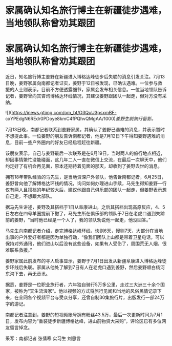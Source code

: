 # 家属确认知名旅行博主在新疆徒步遇难，当地领队称曾劝其跟团

# 家属确认知名旅行博主在新疆徒步遇难，当地领队称曾劝其跟团

近日，知名旅行博主姜野在新疆进入博格达峰徒步后失联的消息引发关注。7月13日晚，姜野家属向南都记者证实，姜野于12日被发现，已确认遇难。一位参与救援的人士则表示，目前不方便透露细节，家属会发布相关信息。一位当地领队告诉记者，姜野曾向其咨询博格达环线情况，其建议姜野跟团队一起走，但对方没有采纳。

![](https://inews.gtimg.com/om_bt/O3QuU3psxmBF-
cxYPEdgN6REdr0PDoye8kmC4fPQhvQMgAA/1000)_姜野生前旅行留影。_

7月13日晚，南都记者联系到姜野家属，其确认了姜野已遇难的消息，并表示暂时不想提此事。一位姜野的朋友告诉南都记者，他是7月12日下午得知姜野遇难的消息，目前一些户外圈内的好友已经启程赶往新疆。

该朋友表示，自己与姜野最后一次联系是在6月19日，当时两人的旅行地点相近，却因事情繁忙没能碰面，这几年二人一直在微信上交流，在最后一次聊天中，他们约定好了有机会再见面，原本还期待着见面的那天，却收到了姜野去世的消息。

拥有18年带队经验的马先生，是当地资深户外领队，他告诉南都记者，6月25日，姜野曾向他了解博格达环线的情况，询问如何办理进山手续，马先生得知姜野一行仅有两人且搭档的年纪较大后，建议他跟自己俱乐部的团队一起走，但姜野表示想自己走，不想跟大部队。

据马先生讲述，姜野及其搭档于1日从阜康进山，之后其搭档出现高原反应，4、5日左右在四号羊圈提前下撤了，马先生所在俱乐部的领队于7日在老虎口遇到失踪前的姜野，“当时他已经是一个人了，我的领队劝说他一起走，他没回答。”

马先生向南都记者介绍，走完博格达峰环线，快则6天，慢则7天，大部分在当地出事的户外爱好者都是因为单独行动，“像我们团队上山都是带着卫星电话，可以保持对外通讯，他们进山以后没有这些设备，如果有人受伤了，周围荒无人烟，很难联系救援。”

姜野家属此前发布的寻人启事显示，姜野于7月1日出发从新疆阜康进入博格达峰徒步环线后失联。家属从他处了解到7日有人在老虎口遇到姜野，然后姜野顺白杨河东沟下去，再无音讯。

据悉，姜野是一位职业旅行者，六年独自骑行5万多公里，走过三大洲三十余个国家，被称为“天生流浪家”。他以视频的方式将旅行见闻和当地的风俗民情记录下来，在全网各个视频平台与受众分享，还曾自制30集旅行片，出版发行一部24万字的游记。

南都记者注意到，姜野的短视频账号拥有粉丝43.5万，最后一次更新时间为7月1日，发布内容为“重装徒步新疆博格达峰，进山前物资大采购”，评论区已有多位网友留言悼念。

采写：南都记者 张倩寒 实习生 刘思言


